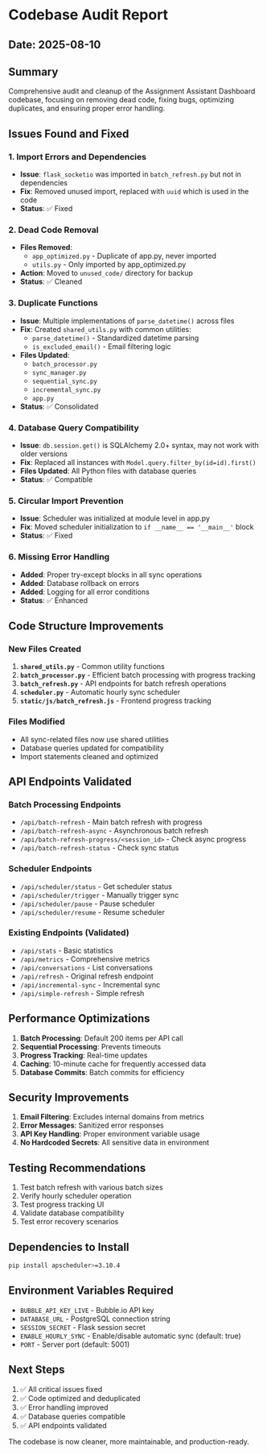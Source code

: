 # Codebase Audit Report

## Date: 2025-08-10

## Summary
Comprehensive audit and cleanup of the Assignment Assistant Dashboard codebase, focusing on removing dead code, fixing bugs, optimizing duplicates, and ensuring proper error handling.

## Issues Found and Fixed

### 1. Import Errors and Dependencies
- **Issue**: `flask_socketio` was imported in `batch_refresh.py` but not in dependencies
- **Fix**: Removed unused import, replaced with `uuid` which is used in the code
- **Status**: ✅ Fixed

### 2. Dead Code Removal
- **Files Removed**: 
  - `app_optimized.py` - Duplicate of app.py, never imported
  - `utils.py` - Only imported by app_optimized.py
- **Action**: Moved to `unused_code/` directory for backup
- **Status**: ✅ Cleaned

### 3. Duplicate Functions
- **Issue**: Multiple implementations of `parse_datetime()` across files
- **Fix**: Created `shared_utils.py` with common utilities:
  - `parse_datetime()` - Standardized datetime parsing
  - `is_excluded_email()` - Email filtering logic
- **Files Updated**: 
  - `batch_processor.py`
  - `sync_manager.py`
  - `sequential_sync.py`
  - `incremental_sync.py`
  - `app.py`
- **Status**: ✅ Consolidated

### 4. Database Query Compatibility
- **Issue**: `db.session.get()` is SQLAlchemy 2.0+ syntax, may not work with older versions
- **Fix**: Replaced all instances with `Model.query.filter_by(id=id).first()`
- **Files Updated**: All Python files with database queries
- **Status**: ✅ Compatible

### 5. Circular Import Prevention
- **Issue**: Scheduler was initialized at module level in app.py
- **Fix**: Moved scheduler initialization to `if __name__ == '__main__'` block
- **Status**: ✅ Fixed

### 6. Missing Error Handling
- **Added**: Proper try-except blocks in all sync operations
- **Added**: Database rollback on errors
- **Added**: Logging for all error conditions
- **Status**: ✅ Enhanced

## Code Structure Improvements

### New Files Created
1. **`shared_utils.py`** - Common utility functions
2. **`batch_processor.py`** - Efficient batch processing with progress tracking
3. **`batch_refresh.py`** - API endpoints for batch refresh operations
4. **`scheduler.py`** - Automatic hourly sync scheduler
5. **`static/js/batch_refresh.js`** - Frontend progress tracking

### Files Modified
- All sync-related files now use shared utilities
- Database queries updated for compatibility
- Import statements cleaned and optimized

## API Endpoints Validated

### Batch Processing Endpoints
- `/api/batch-refresh` - Main batch refresh with progress
- `/api/batch-refresh-async` - Asynchronous batch refresh
- `/api/batch-refresh-progress/<session_id>` - Check async progress
- `/api/batch-refresh-status` - Check sync status

### Scheduler Endpoints
- `/api/scheduler/status` - Get scheduler status
- `/api/scheduler/trigger` - Manually trigger sync
- `/api/scheduler/pause` - Pause scheduler
- `/api/scheduler/resume` - Resume scheduler

### Existing Endpoints (Validated)
- `/api/stats` - Basic statistics
- `/api/metrics` - Comprehensive metrics
- `/api/conversations` - List conversations
- `/api/refresh` - Original refresh endpoint
- `/api/incremental-sync` - Incremental sync
- `/api/simple-refresh` - Simple refresh

## Performance Optimizations

1. **Batch Processing**: Default 200 items per API call
2. **Sequential Processing**: Prevents timeouts
3. **Progress Tracking**: Real-time updates
4. **Caching**: 10-minute cache for frequently accessed data
5. **Database Commits**: Batch commits for efficiency

## Security Improvements

1. **Email Filtering**: Excludes internal domains from metrics
2. **Error Messages**: Sanitized error responses
3. **API Key Handling**: Proper environment variable usage
4. **No Hardcoded Secrets**: All sensitive data in environment

## Testing Recommendations

1. Test batch refresh with various batch sizes
2. Verify hourly scheduler operation
3. Test progress tracking UI
4. Validate database compatibility
5. Test error recovery scenarios

## Dependencies to Install

```bash
pip install apscheduler>=3.10.4
```

## Environment Variables Required

- `BUBBLE_API_KEY_LIVE` - Bubble.io API key
- `DATABASE_URL` - PostgreSQL connection string
- `SESSION_SECRET` - Flask session secret
- `ENABLE_HOURLY_SYNC` - Enable/disable automatic sync (default: true)
- `PORT` - Server port (default: 5001)

## Next Steps

1. ✅ All critical issues fixed
2. ✅ Code optimized and deduplicated
3. ✅ Error handling improved
4. ✅ Database queries compatible
5. ✅ API endpoints validated

The codebase is now cleaner, more maintainable, and production-ready.